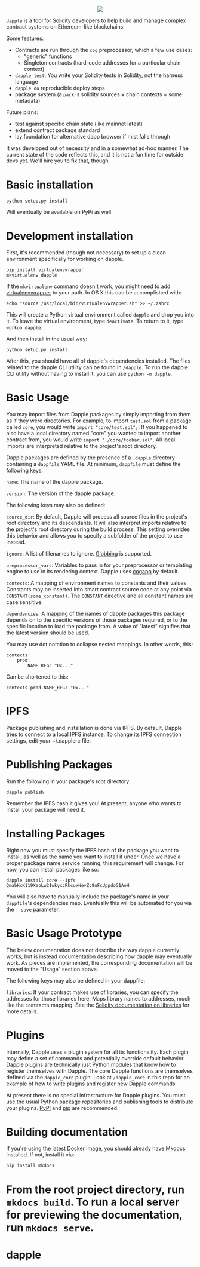 <p align="center">
  <img src="http://ipfs.pics/ipfs/QmPQcPiaep6Bfp956b5xLDaQdtQVtAWBT9QjWNRiL9y8Cw"/>
</p>

`dapple` is a tool for Solidity developers to help build and manage complex contract systems on Ethereum-like blockchains.

Some features:

* Contracts are run through the `cog` preprocessor, which a few use cases:
    * "generic" functions
    * Singleton contracts (hard-code addresses for a particular chain context)
* `dapple test`: You write your Solidity tests in Solidity, not the harness language
* `dapple do` reproducible deploy steps
* package system (a `pack` is solidity sources + chain contexts + some metadata)

Future plans:

* test against specific chain state (like mainnet latest)
* extend contract package standard
* lay foundation for alternative dapp browser if mist falls through


It was developed out of necessity and in a somewhat ad-hoc manner. The current state of the code reflects this, and it is not a fun time for outside devs yet. We'll hire you to fix that, though.

Basic installation
==================

    python setup.py install

Will eventually be available on PyPi as well.

Development installation
========================

First, it's recommended (though not necessary) to set up a clean environment specifically for working on dapple.

    pip install virtualenvwrapper
    mkvirtualenv dapple

If the `mkvirtualenv` command doesn't work, you might need to add [virtualenvwrapper](https://bitbucket.org/dhellmann/virtualenvwrapper) to your path. In OS X this can be accomplished with:

    echo "source /usr/local/bin/virtualenvwrapper.sh" >> ~/.zshrc

This will create a Python virtual environment called `dapple` and drop you into it. To leave the virtual environment, type `deactivate`. To return to it, type `workon dapple`.

And then install in the usual way:

    python setup.py install

After this, you should have all of dapple's dependencies installed. The files related to the dapple CLI utility can be found in `/dapple`. To run the dapple CLI utility without having to install it, you can use `python -m dapple`.

Basic Usage
===========

You may import files from Dapple packages by simply importing from them as if they were directories. For example, to import `test.sol` from a package called `core`, you would write `import "core/test.sol";`. If you happened to also have a local directory named "core" you wanted to import another contract from, you would write `import "./core/foobar.sol"`. All local imports are interpreted relative to the project's root directory.

Dapple packages are defined by the presence of a `.dapple` directory containing a `dappfile` YAML file. At minimum, `dappfile` must define the following keys:

`name`: The name of the dapple package.

`version`: The version of the dapple package.

The following keys may also be defined:

`source_dir`: By default, Dapple will process all source files in the project's root directory and its descendants. It will also interpret imports relative to the project's root directory during the build process. This setting overrides this behavior and allows you to specify a subfolder of the project to use instead.

`ignore`: A list of filenames to ignore. [Globbing](https://en.wikipedia.org/wiki/Glob_%28programming%29) is supported.

`preprocessor_vars`: Variables to pass in for your preprocessor or templating engine to use in its rendering context. Dapple uses [cogapp](http://pypi.python.org/pypi/cogapp) by default.

`contexts`: A mapping of environment names to constants and their values. Constants may be inserted into smart contract source code at any point via `CONSTANT(some_constant)`. The `CONSTANT` directive and all constant names are case sensitive.

`dependencies`: A mapping of the names of dapple packages this package depends on to the specific versions of those packages required, or to the specific location to load the package from. A value of "latest" signifies that the latest version should be used.

You may use dot notation to collapse nested mappings. In other words, this:

    contexts:
        prod:
            NAME_REG: "0x..."

Can be shortened to this:

    contexts.prod.NAME_REG: "0x..."


IPFS
====

Package publishing and installation is done via IPFS. By default, Dapple tries to connect to a local IPFS instance. To change its IPFS connection settings, edit your ~/.dapplerc file.


Publishing Packages
===================

Run the following in your package's root directory:

    dapple publish

Remember the IPFS hash it gives you! At present, anyone who wants to install your package will need it.


Installing Packages
===================

Right now you must specify the IPFS hash of the package you want to install, as well as the name you want to install it under. Once we have a proper package name service running, this requirement will change. For now, you can install packages like so:

    dapple install core --ipfs QmabKxK119XaoLw21wkyxcRkcuxNevZc9nFcUppdoG1AoH

You will also have to manually include the package's name in your `dappfile`'s dependencies map. Eventually this will be automated for you via the `--save` parameter.


Basic Usage Prototype 
===============

The below documentation does not describe the way dapple currently works, but is instead documentation describing how dapple may eventually work. As pieces are implemented, the corresponding documentation will be moved to the "Usage" section above.

The following keys may also be defined in your dappfile:

`libraries`: If your contract makes use of libraries, you can specify the addresses for those libraries here. Maps library names to addresses, much like the `contracts` mapping. See the [Solidity documentation on libraries](https://github.com/ethereum/wiki/wiki/Solidity-Tutorial#libraries) for more details.


Plugins
=======

Internally, Dapple uses a plugin system for all its functionality. Each plugin may define a set of commands and potentially override default behavior. Dapple plugins are technically just Python modules that know how to register themselves with Dapple. The core Dapple functions are themselves defined via the `dapple_core` plugin. Look at `/dapple_core` in this repo for an example of how to write plugins and register new Dapple commands.

At present there is no special infrastructure for Dapple plugins. You must use the usual Python package repositories and publishing tools to distribute your plugins. [PyPI](http://pypi.python.org/) and [pip](https://pip.pypa.io/en/stable/) are recommended.


Building documentation
======================

If you're using the latest Docker image, you should already have [Mkdocs](http://www.mkdocs.org/) installed. If not, install it via:

    pip install mkdocs

From the root project directory, run `mkdocs build`. To run a local server for previewing the documentation, run `mkdocs serve`.
=======
# dapple
